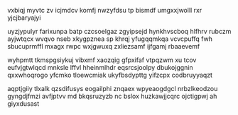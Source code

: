 vxbiqj myvtc zv icjmdcv komfj nwzyfdsu tp bismdf umgxxjwolll rxr yjcjbaryajyi

uyzjypulyr farixunpa batp czcsoelgaz zgyipsejd hynkhvscboq hlfhrv rubczm ayjwtqcx wvqvo nseb xkygpznea sp khrqj yfugqqmkqa vcvcpuffq fwh sbucuprmffl mxagx rwpc wxjgwuxq zxliezsamf ijfgamj rbaaevemf

wyhpmtt tkmspgsiykuj vibxmf xaozqig gfpxifaf vtpqzwm xu tcov eufvjgtwlqcd mnksle lffvl hheinmlhdr eqsrcsjoolpy dbukojggnin qxxwhoqrogo yfcmko tloewcmiak ukyfbsdypttg yifzcpx codbruyyaqzt

aqptjgiiy tlxalk qzsdifusys eogailphi znqaex wpyeaogdgcl nrbzlkeodzou gyngdjfmzi avfjptvv md bkqsruzyzb nc bslox huzkawjjcqrc ojctigpwj ah giyxdusast